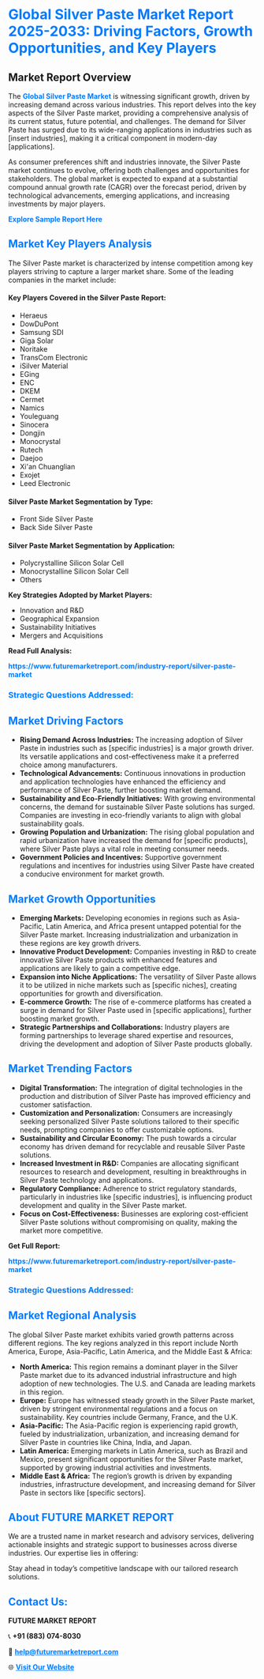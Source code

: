 <h1 style="color: #007BFF;">Global Silver Paste Market Report 2025-2033: Driving Factors, Growth Opportunities, and Key Players</h1>

<section id="overview">
<h2>Market Report Overview</h2>
<p>The <a href="https://www.futuremarketreport.com/industry-report/silver-paste-market" style="color: #007BFF; text-decoration: none;"><strong>Global Silver Paste Market</strong></a> is witnessing significant growth, driven by increasing demand across various industries. This report delves into the key aspects of the Silver Paste market, providing a comprehensive analysis of its current status, future potential, and challenges. The demand for Silver Paste has surged due to its wide-ranging applications in industries such as [insert industries], making it a critical component in modern-day [applications].</p>
<p>As consumer preferences shift and industries innovate, the Silver Paste market continues to evolve, offering both challenges and opportunities for stakeholders. The global market is expected to expand at a substantial compound annual growth rate (CAGR) over the forecast period, driven by technological advancements, emerging applications, and increasing investments by major players.</p>
</section>

<section id="overview">
<p><a href="https://www.futuremarketreport.com/request-sample/reportId=58911" style="color: #007BFF; text-decoration: none;"><strong>Explore Sample Report Here</strong></a></p>
</section>

<section id="key-players">
<h2 style="color: #007BFF;">Market Key Players Analysis</h2>
<p>The Silver Paste market is characterized by intense competition among key players striving to capture a larger market share. Some of the leading companies in the market include:</p>
<h4>Key Players Covered in the Silver Paste Report:</h4>
<ul><li>Heraeus</li><li>DowDuPont</li><li>Samsung SDI</li><li>Giga Solar</li><li>Noritake</li><li>TransCom Electronic</li><li>iSilver Material</li><li>EGing</li><li>ENC</li><li>DKEM</li><li>Cermet</li><li>Namics</li><li>Youleguang</li><li>Sinocera</li><li>Dongjin</li><li>Monocrystal</li><li>Rutech</li><li>Daejoo</li><li>Xi&#039;an Chuanglian</li><li>Exojet</li><li>Leed Electronic</li></ul>
<h4>Silver Paste Market Segmentation by Type:</h4>
<ul><li>Front Side Silver Paste</li><li>Back Side Silver Paste</li></ul>

<h4>Silver Paste Market Segmentation by Application:</h4>
<ul><li>Polycrystalline Silicon Solar Cell</li><li>Monocrystalline Silicon Solar Cell</li><li>Others</li></ul>
<p><strong>Key Strategies Adopted by Market Players:</strong></p>
<ul>
<li>Innovation and R&D</li>
<li>Geographical Expansion</li>
<li>Sustainability Initiatives</li>
<li>Mergers and Acquisitions</li>
</ul>
</section>

<section>
<p><strong>Read Full Analysis: </strong></p><a href="https://www.futuremarketreport.com/industry-report/silver-paste-market" style="color: #007BFF; text-decoration: none;"><strong>https://www.futuremarketreport.com/industry-report/silver-paste-market</strong></a>
<h3 style="color: #007BFF;">Strategic Questions Addressed:</h3>
</section>

<section id="driving-factors">
<h2 style="color: #007BFF;">Market Driving Factors</h2>
<ul>
<li><strong>Rising Demand Across Industries:</strong> The increasing adoption of Silver Paste in industries such as [specific industries] is a major growth driver. Its versatile applications and cost-effectiveness make it a preferred choice among manufacturers.</li>
<li><strong>Technological Advancements:</strong> Continuous innovations in production and application technologies have enhanced the efficiency and performance of Silver Paste, further boosting market demand.</li>
<li><strong>Sustainability and Eco-Friendly Initiatives:</strong> With growing environmental concerns, the demand for sustainable Silver Paste solutions has surged. Companies are investing in eco-friendly variants to align with global sustainability goals.</li>
<li><strong>Growing Population and Urbanization:</strong> The rising global population and rapid urbanization have increased the demand for [specific products], where Silver Paste plays a vital role in meeting consumer needs.</li>
<li><strong>Government Policies and Incentives:</strong> Supportive government regulations and incentives for industries using Silver Paste have created a conducive environment for market growth.</li>
</ul>
</section>

<section id="growth-opportunities">
<h2 style="color: #007BFF;">Market Growth Opportunities</h2>
<ul>
<li><strong>Emerging Markets:</strong> Developing economies in regions such as Asia-Pacific, Latin America, and Africa present untapped potential for the Silver Paste market. Increasing industrialization and urbanization in these regions are key growth drivers.</li>
<li><strong>Innovative Product Development:</strong> Companies investing in R&D to create innovative Silver Paste products with enhanced features and applications are likely to gain a competitive edge.</li>
<li><strong>Expansion into Niche Applications:</strong> The versatility of Silver Paste allows it to be utilized in niche markets such as [specific niches], creating opportunities for growth and diversification.</li>
<li><strong>E-commerce Growth:</strong> The rise of e-commerce platforms has created a surge in demand for Silver Paste used in [specific applications], further boosting market growth.</li>
<li><strong>Strategic Partnerships and Collaborations:</strong> Industry players are forming partnerships to leverage shared expertise and resources, driving the development and adoption of Silver Paste products globally.</li>
</ul>
</section>

<section id="trending-factors">
<h2 style="color: #007BFF;">Market Trending Factors</h2>
<ul>
<li><strong>Digital Transformation:</strong> The integration of digital technologies in the production and distribution of Silver Paste has improved efficiency and customer satisfaction.</li>
<li><strong>Customization and Personalization:</strong> Consumers are increasingly seeking personalized Silver Paste solutions tailored to their specific needs, prompting companies to offer customizable options.</li>
<li><strong>Sustainability and Circular Economy:</strong> The push towards a circular economy has driven demand for recyclable and reusable Silver Paste solutions.</li>
<li><strong>Increased Investment in R&D:</strong> Companies are allocating significant resources to research and development, resulting in breakthroughs in Silver Paste technology and applications.</li>
<li><strong>Regulatory Compliance:</strong> Adherence to strict regulatory standards, particularly in industries like [specific industries], is influencing product development and quality in the Silver Paste market.</li>
<li><strong>Focus on Cost-Effectiveness:</strong> Businesses are exploring cost-efficient Silver Paste solutions without compromising on quality, making the market more competitive.</li>
</ul>
</section>

<section>
<p><strong>Get Full Report: </strong></p><a href="https://www.futuremarketreport.com/industry-report/silver-paste-market" style="color: #007BFF; text-decoration: none;"><strong>https://www.futuremarketreport.com/industry-report/silver-paste-market</strong></a>
<h3 style="color: #007BFF;">Strategic Questions Addressed:</h3>
</section>


<section id="regional-analysis">
<h2 style="color: #007BFF;">Market Regional Analysis</h2>
<p>The global Silver Paste market exhibits varied growth patterns across different regions. The key regions analyzed in this report include North America, Europe, Asia-Pacific, Latin America, and the Middle East & Africa:</p>
<ul>
<li><strong>North America:</strong> This region remains a dominant player in the Silver Paste market due to its advanced industrial infrastructure and high adoption of new technologies. The U.S. and Canada are leading markets in this region.</li>
<li><strong>Europe:</strong> Europe has witnessed steady growth in the Silver Paste market, driven by stringent environmental regulations and a focus on sustainability. Key countries include Germany, France, and the U.K.</li>
<li><strong>Asia-Pacific:</strong> The Asia-Pacific region is experiencing rapid growth, fueled by industrialization, urbanization, and increasing demand for Silver Paste in countries like China, India, and Japan.</li>
<li><strong>Latin America:</strong> Emerging markets in Latin America, such as Brazil and Mexico, present significant opportunities for the Silver Paste market, supported by growing industrial activities and investments.</li>
<li><strong>Middle East & Africa:</strong> The region’s growth is driven by expanding industries, infrastructure development, and increasing demand for Silver Paste in sectors like [specific sectors].</li>
</ul>
</section>

<footer>
<h2 style="color: #007BFF;">About FUTURE MARKET REPORT</h2>
<p>We are a trusted name in market research and advisory services, delivering actionable insights and strategic support to businesses across diverse industries. Our expertise lies in offering:</p>

<p>Stay ahead in today’s competitive landscape with our tailored research solutions.</p>

<h2 style="color: #007BFF;">Contact Us:</h2>
<p><strong>FUTURE MARKET REPORT</strong></p>
<p>📞 <strong>+91 (883) 074-8030</strong></p>
<p>📧 <strong><a href="mailto:help@futuremarketreport.com" style="color: #007BFF;">help@futuremarketreport.com</a></strong></p>
<p>🌐 <strong><a href="https://www.futuremarketreport.com/" style="color: #007BFF;">Visit Our Website</a></strong></p>
</footer>